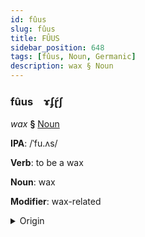 ```yaml
---
id: fûus
slug: fûus
title: FÛUS
sidebar_position: 648
tags: [fûus, Noun, Germanic]
description: wax § Noun
---
```


### fûus&emsp;<span kind="abugida">ɤʄɽ́ʃ</span>

*wax* **§** [Noun](../../tags/Noun)

**IPA**: /ˈfu.ʌs/

**Verb**: to be a wax

**Noun**: wax

**Modifier**: wax-related

<details>
    <summary>Origin</summary>
    Luxembourgish wuess /vuəs/<br/>
    <em>Germanic Language Family</em>
</details>